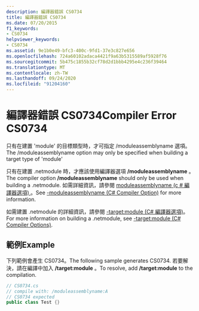 ```yaml
---
description: 編譯器錯誤 CS0734
title: 編譯器錯誤 CS0734
ms.date: 07/20/2015
f1_keywords:
- CS0734
helpviewer_keywords:
- CS0734
ms.assetid: 9e1b0e49-bfc3-400c-9fd1-37e3c827e656
ms.openlocfilehash: 724a60102adaca4421f9a63b5315589af5928f76
ms.sourcegitcommit: 5b475c1855b32cf78d2d1bbb4295e4c236f39464
ms.translationtype: MT
ms.contentlocale: zh-TW
ms.lasthandoff: 09/24/2020
ms.locfileid: "91204160"
---
```

# <a name="compiler-error-cs0734"></a><span data-ttu-id="21c33-103">編譯器錯誤 CS0734</span><span class="sxs-lookup"><span data-stu-id="21c33-103">Compiler Error CS0734</span></span>

<span data-ttu-id="21c33-104">只有在建置 'module' 的目標類型時，才可指定 /moduleassemblyname 選項。</span><span class="sxs-lookup"><span data-stu-id="21c33-104">The /moduleassemblyname option may only be specified when building a target type of 'module'</span></span>  
  
 <span data-ttu-id="21c33-105">只有在建置 .netmodule 時，才應該使用編譯器選項 **/moduleassemblyname** 。</span><span class="sxs-lookup"><span data-stu-id="21c33-105">The compiler option **/moduleassemblyname** should only be used when building a .netmodule.</span></span> <span data-ttu-id="21c33-106">如需詳細資訊，請參閱 [moduleassemblyname (c # 編譯器選項) ](../language-reference/compiler-options/moduleassemblyname-compiler-option.md) 。</span><span class="sxs-lookup"><span data-stu-id="21c33-106">See [-moduleassemblyname (C# Compiler Option)](../language-reference/compiler-options/moduleassemblyname-compiler-option.md) for more information.</span></span>  
  
 <span data-ttu-id="21c33-107">如需建置 .netmodule 的詳細資訊，請參閱 [-target:module (C# 編譯器選項)](../language-reference/compiler-options/target-module-compiler-option.md)。</span><span class="sxs-lookup"><span data-stu-id="21c33-107">For more information on building a .netmodule, see [-target:module (C# Compiler Options)](../language-reference/compiler-options/target-module-compiler-option.md).</span></span>  
  
## <a name="example"></a><span data-ttu-id="21c33-108">範例</span><span class="sxs-lookup"><span data-stu-id="21c33-108">Example</span></span>  

 <span data-ttu-id="21c33-109">下列範例會產生 CS0734。</span><span class="sxs-lookup"><span data-stu-id="21c33-109">The following sample generates CS0734.</span></span> <span data-ttu-id="21c33-110">若要解決，請在編譯中加入 **/target:module** 。</span><span class="sxs-lookup"><span data-stu-id="21c33-110">To resolve, add **/target:module** to the compilation.</span></span>  
  
```csharp  
// CS0734.cs  
// compile with: /moduleassemblyname:A  
// CS0734 expected  
public class Test {}  
```

